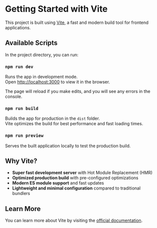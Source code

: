 # Getting Started with Vite

This project is built using [Vite](https://vitejs.dev/), a fast and modern build tool for frontend applications.

## Available Scripts

In the project directory, you can run:

### `npm run dev`

Runs the app in development mode. \
Open [http://localhost:3000](http://localhost:3000) to view it in the browser.

The page will reload if you make edits, and you will see any errors in the console.

### `npm run build`

Builds the app for production in the `dist` folder. \
Vite optimizes the build for best performance and fast loading times.

### `npm run preview`

Serves the built application locally to test the production build.

## Why Vite?

- **Super fast development server** with Hot Module Replacement (HMR)
- **Optimized production build** with pre-configured optimizations
- **Modern ES module support** and fast updates
- **Lightweight and minimal configuration** compared to traditional bundlers

## Learn More

You can learn more about Vite by visiting the [official documentation](https://vitejs.dev/).
